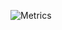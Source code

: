 ![Metrics](https://metrics.lecoq.io/jeevanshrestha?template=classic&base.indepth=true&base.hireable=true&projects=1&introduction=1&base=header%2C%20activity%2C%20community%2C%20repositories%2C%20metadata&base.indepth=true&base.hireable=true&base.skip=false&projects=false&projects.limit=4&projects.descriptions=true&introduction=false&introduction.title=true&config.timezone=Australia%2FSydney)
